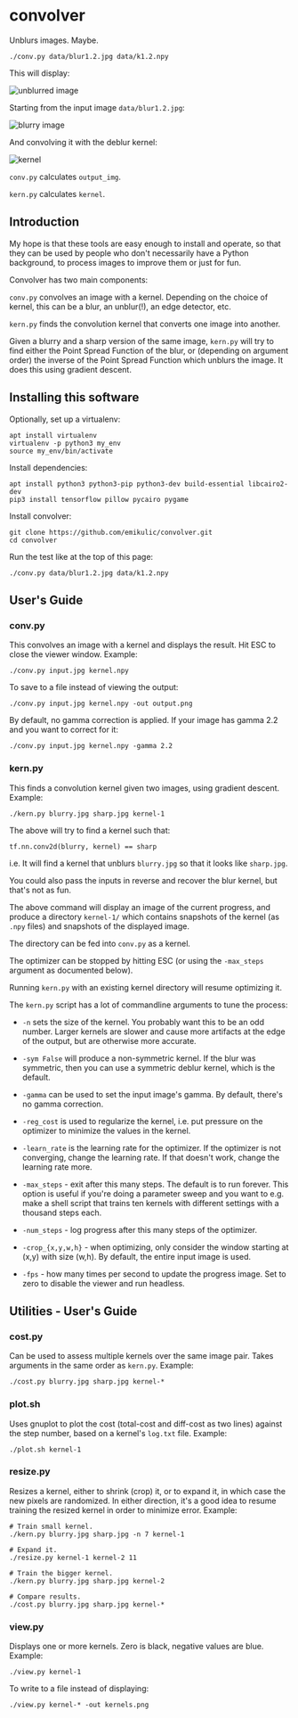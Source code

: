 # convolver

Unblurs images. Maybe.

```shell
./conv.py data/blur1.2.jpg data/k1.2.npy
```

This will display:

![unblurred image](data/deblur.jpg)

Starting from the input image `data/blur1.2.jpg`:

![blurry image](data/blur1.2.jpg)

And convolving it with the deblur kernel:

![kernel](data/k1.2.png)

`conv.py` calculates `output_img`.

`kern.py` calculates `kernel`.

## Introduction

My hope is that these tools are easy enough to install and operate, so that they
can be used by people who don't necessarily have a Python background, to process
images to improve them or just for fun.

Convolver has two main components:

`conv.py` convolves an image with a kernel.
Depending on the choice of kernel, this can be a blur, an unblur(!),
an edge detector, etc.

`kern.py` finds the convolution kernel that converts one image into another.

Given a blurry and a sharp version of the same image, `kern.py` will try to find
either the Point Spread Function of the blur, or (depending on argument order)
the inverse of the Point Spread Function which unblurs the image.
It does this using gradient descent.

## Installing this software

Optionally, set up a virtualenv:

```shell
apt install virtualenv
virtualenv -p python3 my_env
source my_env/bin/activate
```

Install dependencies:

```shell
apt install python3 python3-pip python3-dev build-essential libcairo2-dev
pip3 install tensorflow pillow pycairo pygame
```

Install convolver:

```shell
git clone https://github.com/emikulic/convolver.git
cd convolver
```

Run the test like at the top of this page:

```shell
./conv.py data/blur1.2.jpg data/k1.2.npy
```

## User's Guide

### conv.py

This convolves an image with a kernel and displays the result.
Hit ESC to close the viewer window.
Example:

```shell
./conv.py input.jpg kernel.npy
```

To save to a file instead of viewing the output:

```shell
./conv.py input.jpg kernel.npy -out output.png
```

By default, no gamma correction is applied.
If your image has gamma 2.2 and you want to correct for it:

```shell
./conv.py input.jpg kernel.npy -gamma 2.2
```

### kern.py

This finds a convolution kernel given two images, using gradient descent.
Example:

```shell
./kern.py blurry.jpg sharp.jpg kernel-1
```

The above will try to find a kernel such that:

`tf.nn.conv2d(blurry, kernel) == sharp`

i.e. It will find a kernel that unblurs `blurry.jpg` so that it looks like
`sharp.jpg`.

You could also pass the inputs in reverse and recover the blur kernel, but
that's not as fun.

The above command will display an image of the current progress, and
produce a directory `kernel-1/` which contains snapshots of the kernel (as
`.npy` files) and snapshots of the displayed image.

The directory can be fed into `conv.py` as a kernel.

The optimizer can be stopped by hitting ESC (or using the `-max_steps` argument
as documented below).

Running `kern.py` with an existing kernel directory will resume optimizing it.

The `kern.py` script has a lot of commandline arguments to tune the process:

* `-n` sets the size of the kernel.
You probably want this to be an odd number.
Larger kernels are slower and cause more artifacts at the edge of the output,
but are otherwise more accurate.

* `-sym False` will produce a non-symmetric kernel.
If the blur was symmetric, then you can use a symmetric deblur kernel, which
is the default.

* `-gamma` can be used to set the input image's gamma.
By default, there's no gamma correction.

* `-reg_cost` is used to regularize the kernel, i.e. put pressure on the
optimizer to minimize the values in the kernel.

* `-learn_rate` is the learning rate for the optimizer.
If the optimizer is not converging, change the learning rate.
If that doesn't work, change the learning rate more.

* `-max_steps` - exit after this many steps. The default is to run forever.
This option is useful if you're doing a parameter sweep and you want to
e.g. make a shell script that trains ten kernels with different settings with a
thousand steps each.

* `-num_steps` - log progress after this many steps of the optimizer.

* `-crop_{x,y,w,h}` - when optimizing, only consider the window starting
at (x,y) with size (w,h).
By default, the entire input image is used.

* `-fps` - how many times per second to update the progress image.
Set to zero to disable the viewer and run headless.

## Utilities - User's Guide

### cost.py

Can be used to assess multiple kernels over the same image pair.
Takes arguments in the same order as `kern.py`.
Example:

```shell
./cost.py blurry.jpg sharp.jpg kernel-*
```

### plot.sh

Uses gnuplot to plot the cost (total-cost and diff-cost as two lines) against
the step number, based on a kernel's `log.txt` file.
Example:

```shell
./plot.sh kernel-1
```

### resize.py

Resizes a kernel, either to shrink (crop) it, or to expand it, in which case the
new pixels are randomized.
In either direction, it's a good idea to resume training the resized kernel
in order to minimize error.
Example:

```shell
# Train small kernel.
./kern.py blurry.jpg sharp.jpg -n 7 kernel-1

# Expand it.
./resize.py kernel-1 kernel-2 11

# Train the bigger kernel.
./kern.py blurry.jpg sharp.jpg kernel-2

# Compare results.
./cost.py blurry.jpg sharp.jpg kernel-*
```

### view.py

Displays one or more kernels.
Zero is black, negative values are blue.
Example:

```shell
./view.py kernel-1
```

To write to a file instead of displaying:

```shell
./view.py kernel-* -out kernels.png
```
